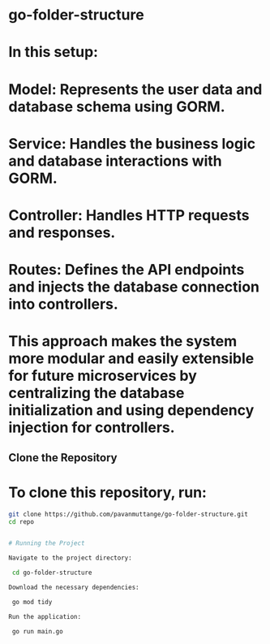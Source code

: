# go-folder-structure

# In this setup:

# Model: Represents the user data and database schema using GORM.

# Service: Handles the business logic and database interactions with GORM.

# Controller: Handles HTTP requests and responses.

# Routes: Defines the API endpoints and injects the database connection into controllers.

# This approach makes the system more modular and easily extensible for future microservices by centralizing the database initialization and using dependency injection for controllers.

## Clone the Repository

# To clone this repository, run:

```sh
git clone https://github.com/pavanmuttange/go-folder-structure.git
cd repo


# Running the Project

Navigate to the project directory: 

 cd go-folder-structure

Download the necessary dependencies:

 go mod tidy

Run the application:

 go run main.go

